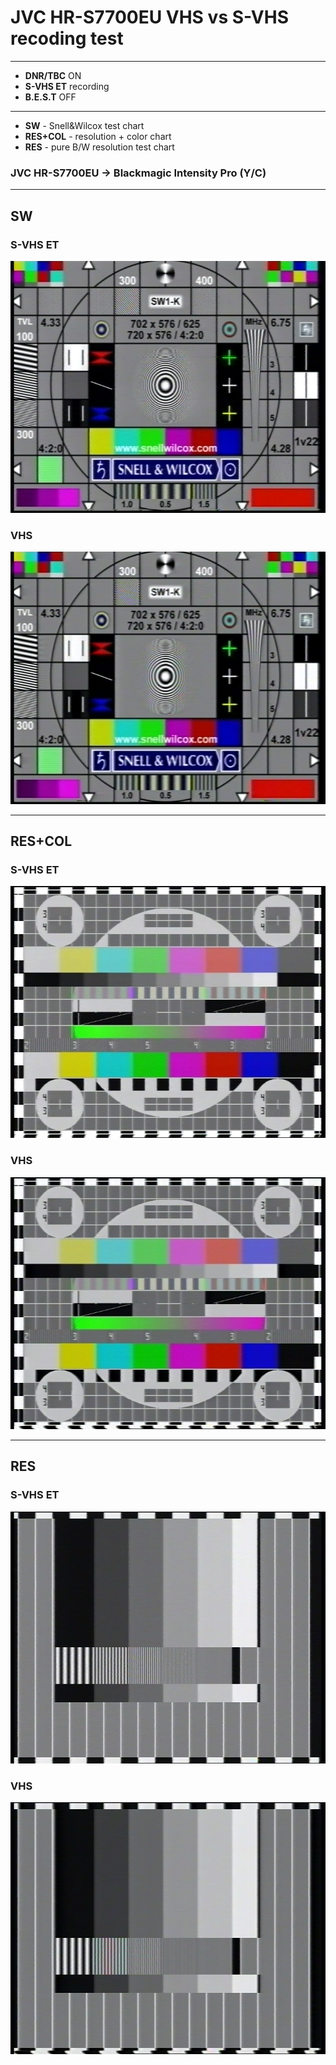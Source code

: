 # JVC HR-S7700EU VHS vs S-VHS recoding test

<hr>

* **DNR/TBC** ON
* **S-VHS ET** recording
* **B.E.S.T** OFF

<hr>

* **SW** - Snell&Wilcox test chart
* **RES+COL** - resolution + color chart
* **RES** - pure B/W resolution test chart

### JVC HR-S7700EU -> Blackmagic Intensity Pro (Y/C)

<hr>

## SW

### S-VHS ET

![SW_SVHS.png](S7700_SW_SVHS.png)

### VHS

![SW_VHS.png](S7700_SW_VHS.png)

<hr>

## RES+COL

### S-VHS ET

![RES+COL_SVHS.png](S7700_RES%2BCOL_SVHS.png)

### VHS

![RES+COL_VHS.png](S7700_RES%2BCOL_VHS.png)

<hr>

## RES

### S-VHS ET

![RES_SVHS.png](S7700_RES_SVHS.png)

### VHS

![RES_VHS.png](S7700_RES_VHS.png)